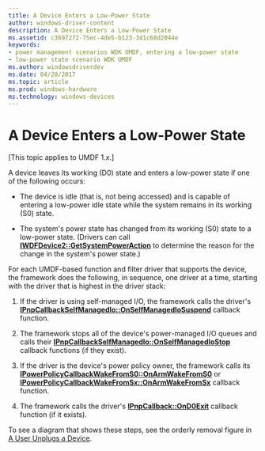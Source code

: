 ```yaml
---
title: A Device Enters a Low-Power State
author: windows-driver-content
description: A Device Enters a Low-Power State
ms.assetid: c3697272-75ec-4de5-b123-3d1c68d2044e
keywords:
- power management scenarios WDK UMDF, entering a low-power state
- low-power state scenario WDK UMDF
ms.author: windowsdriverdev
ms.date: 04/20/2017
ms.topic: article
ms.prod: windows-hardware
ms.technology: windows-devices
---
```


# A Device Enters a Low-Power State


\[This topic applies to UMDF 1.*x*.\]

A device leaves its working (D0) state and enters a low-power state if one of the following occurs:

-   The device is idle (that is, not being accessed) and is capable of entering a low-power idle state while the system remains in its working (S0) state.

-   The system's power state has changed from its working (S0) state to a low-power state. (Drivers can call [**IWDFDevice2::GetSystemPowerAction**](https://msdn.microsoft.com/library/windows/hardware/ff556936) to determine the reason for the change in the system's power state.)

For each UMDF-based function and filter driver that supports the device, the framework does the following, in sequence, one driver at a time, starting with the driver that is highest in the driver stack:

1.  If the driver is using self-managed I/O, the framework calls the driver's [**IPnpCallbackSelfManagedIo::OnSelfManagedIoSuspend**](https://msdn.microsoft.com/library/windows/hardware/ff556790) callback function.

2.  The framework stops all of the device's power-managed I/O queues and calls their [**IPnpCallbackSelfManagedIo::OnSelfManagedIoStop**](https://msdn.microsoft.com/library/windows/hardware/ff556787) callback functions (if they exist).

3.  If the driver is the device's power policy owner, the framework calls its [**IPowerPolicyCallbackWakeFromS0::OnArmWakeFromS0**](https://msdn.microsoft.com/library/windows/hardware/ff556817) or [**IPowerPolicyCallbackWakeFromSx::OnArmWakeFromSx**](https://msdn.microsoft.com/library/windows/hardware/ff556826) callback function.

4.  The framework calls the driver's [**IPnpCallback::OnD0Exit**](https://msdn.microsoft.com/library/windows/hardware/ff556803) callback function (if it exists).

To see a diagram that shows these steps, see the orderly removal figure in [A User Unplugs a Device](a-user-unplugs-a-device.md).

 

 





